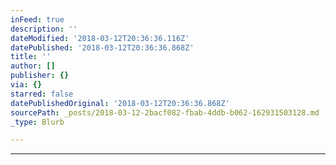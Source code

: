 ```yaml
---
inFeed: true
description: ''
dateModified: '2018-03-12T20:36:36.116Z'
datePublished: '2018-03-12T20:36:36.868Z'
title: ''
author: []
publisher: {}
via: {}
starred: false
datePublishedOriginal: '2018-03-12T20:36:36.868Z'
sourcePath: _posts/2018-03-12-2bacf082-fbab-4ddb-b062-162931503128.md
_type: Blurb

---
```

---